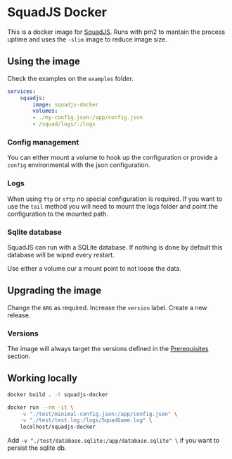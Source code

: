 # SquadJS Docker

This is a docker image for [SquadJS](https://github.com/Team-Silver-Sphere).
Runs with pm2 to mantain the process uptime and uses the `-slim` image to reduce image size.

## Using the image

Check the examples on the `examples` folder.

```yaml
services:
    squadjs:
        image: squadjs-docker
        volumes:
        - ./my-config.json:/app/config.json
        - /squad/logs/:/logs
```

### Config management

You can either mount a volume to hook up the configuration or provide a `config` environmental with the json configuration.

### Logs

When using `ftp` or `sftp` no special configuration is required.
If you want to use the `tail` method you will need to mount the logs folder and point the configuration to the mounted path.

### Sqlite database

SquadJS can run with a SQLite database. If nothing is done by default this database will be wiped every restart.

Use either a volume our a mount point to not loose the data.


## Upgrading the image

Change the `ARG` as required. Increase the `version` label.
Create a new release.

### Versions

The image will always target the versions defined in the [Prerequisites](https://github.com/Team-Silver-Sphere/SquadJS?tab=readme-ov-file#prerequisites) section.


## Working locally

```bash
docker build . -t squadjs-docker

docker run --rm -it \
    -v "./test/minimal-config.json:/app/config.json" \
    -v "./test/test.log:/logs/SquadGame.log" \
    localhost/squadjs-docker
```

Add `-v "./test/database.sqlite:/app/database.sqlite" \` if you want to persist the sqlite db.
